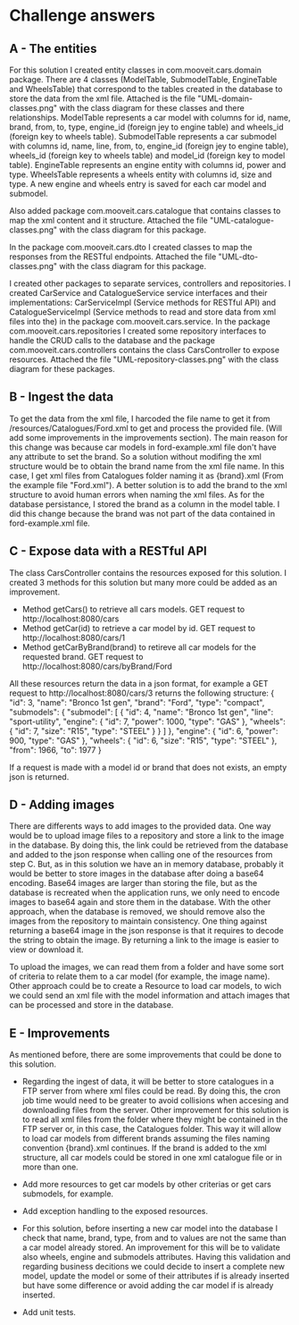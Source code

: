 # Challenge answers

## A - The entities
For this solution I created entity classes in com.mooveit.cars.domain package.
There are 4 classes (ModelTable, SubmodelTable, EngineTable and WheelsTable) that correspond to the tables created in the database to store the data from the xml file. Attached is the file "UML-domain-classes.png" with the class diagram for these classes and there relationships. ModelTable represents a car model with columns for id, name, brand, from, to, type, engine_id (foreign jey to engine table) and wheels_id (foreign key to wheels table). SubmodelTable represents a car submodel with columns id, name, line, from, to, engine_id (foreign jey to engine table), wheels_id (foreign key to wheels table) and model_id (foreign key to model table). EngineTable represents an engine entity with columns id, power and type. WheelsTable represents a wheels entity with columns id, size and type. A new engine and wheels entry is saved for each car model and submodel.

Also added package com.mooveit.cars.catalogue that contains classes to map the xml content and it structure. Attached the file "UML-catalogue-classes.png" with the class diagram for this package.

In the package com.mooveit.cars.dto I created classes to map the responses from the RESTful endpoints. Attached the file "UML-dto-classes.png" with the class diagram for this package. 

I created other packages to separate services, controllers and repositories. 
I created CarService and CatalogueService service interfaces and their implementations: CarServiceImpl (Service methods for RESTful API) and CatalogueServiceImpl (Service methods to read and store data from xml files into the) in the package com.mooveit.cars.service. In the package com.mooveit.cars.repositories I created some repository interfaces to handle the CRUD calls to the database and the package com.mooveit.cars.controllers contains the class CarsController to expose resources. Attached the file "UML-repository-classes.png" with the class diagram for these packages.

## B - Ingest the data
To get the data from the xml file, I harcoded the file name to get it from /resources/Catalogues/Ford.xml to get and process the provided file. (Will add some improvements in the improvements section).
The main reason for this change was because car models in ford-example.xml file don't have any attribute to set the brand. So a solution without modifing the xml structure would be to obtain the brand name from the xml file name. In this case, I get xml files from Catalogues folder naming it as {brand}.xml (From the example file "Ford.xml"). A better solution is to add the brand to the xml structure to avoid human errors when naming the xml files.
As for the database persistance, I stored the brand as a column in the model table. I did this change because the brand was not part of the data contained in ford-example.xml file.

## C - Expose data with a RESTful API
The class CarsController contains the resources exposed for this solution.
I created 3 methods for this solution but many more could be added as an improvement.
- Method getCars() to retrieve all cars models. GET request to http://localhost:8080/cars
- Method getCar(id) to retrieve a car model by id. GET request to http://localhost:8080/cars/1
- Method getCarByBrand(brand) to retireve all car models for the requested brand. GET request to http://localhost:8080/cars/byBrand/Ford

All these resources return the data in a json format, for example a GET request to http://localhost:8080/cars/3 returns the following structure:
{
    "id": 3,
    "name": "Bronco 1st gen",
    "brand": "Ford",
    "type": "compact",
    "submodels": {
        "submodel": [
            {
                "id": 4,
                "name": "Bronco 1st gen",
                "line": "sport-utility",
                "engine": {
                    "id": 7,
                    "power": 1000,
                    "type": "GAS"
                },
                "wheels": {
                    "id": 7,
                    "size": "R15",
                    "type": "STEEL"
                }
            }
        ]
    },
    "engine": {
        "id": 6,
        "power": 900,
        "type": "GAS"
    },
    "wheels": {
        "id": 6,
        "size": "R15",
        "type": "STEEL"
    },
    "from": 1966,
    "to": 1977
}

If a request is made with a model id or brand that does not exists, an empty json is returned.

## D - Adding images
There are differents ways to add images to the provided data.
One way would be to upload image files to a repository and store a link to the image in the database. By doing this, the link could be retrieved from the database and added to the json response when calling one of the resources from step C. 
But, as in this solution we have an in memory database, probably it would be better to store images in the database after doing a base64 encoding. Base64 images are larger than storing the file, but as the database is recreated when the application runs, we only need to encode images to base64 again and store them in the database. With the other approach, when the database is removed, we should remove also the images from the repository to maintain consistency.
One thing against returning a base64 image in the json response is that it requires to decode the string to obtain the image. By returning a link to the image is easier to view or download it.

To upload the images, we can read them from a folder and have some sort of criteria to relate them to a car model (for example, the image name). Other approach could be to create a Resource to load car models, to wich we could send an xml file with the model information and attach images that can be processed and store in the database.

## E - Improvements
As mentioned before, there are some improvements that could be done to this solution.

- Regarding the ingest of data, it will be better to store catalogues in a FTP server from where xml files could be read. By doing this, the cron job time would need to be greater to avoid collisions when accesing and downloading files from the server. Other improvement for this solution is to read all xml files from the folder where they might be contained in the FTP server or, in this case, the Catalogues folder. This way it will allow to load car models from different brands assuming the files naming convention {brand}.xml continues. If the brand is added to the xml structure, all car models could be stored in one xml catalogue file or in more than one.

- Add more resources to get car models by other criterias or get cars submodels, for example.

- Add exception handling to the exposed resources.

- For this solution, before inserting a new car model into the database I check that name, brand, type, from and to values are not the same than a car model already stored. An improvement for this will be to validate also wheels, engine and submodels attributes. Having this validation and regarding business decitions we could decide to insert a complete new model, update the model or some of their attributes if is already inserted but have some difference or avoid adding the car model if is already inserted.

- Add unit tests.